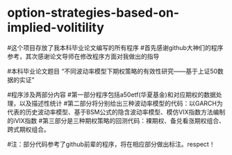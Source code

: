 # option-strategies-based-on-implied-volitility

#这个项目存放了我本科毕业论文编写的所有程序
#首先感谢github大神们的程序参考，其次感谢论文导师在修改程序方面对我做出的指导

#本科毕业论文题目 “不同波动率模型下期权策略的有效性研究——基于上证50数据的实证”

#程序涉及两部分内容
#第一部分程序包括a50etf(华夏基金)和对应期权的数据处理，以及描述性统计
#第二部分将分别给出三种波动率模型的代码：以GARCH为代表的历史波动率模型、基于BSM公式的隐含波动率模型、模仿VIX指数方法编制的iVIX指数
#第三部分是三种期权策略的回测代码：裸期权、备兑看涨期权组合、跨式期权组合。

#注：部分代码参考了github前辈的程序，将在相应部分做出标注。respect！

